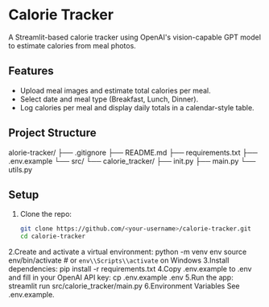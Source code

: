 # Calorie Tracker

A Streamlit-based calorie tracker using OpenAI's vision-capable GPT model to estimate calories from meal photos.

## Features
- Upload meal images and estimate total calories per meal.
- Select date and meal type (Breakfast, Lunch, Dinner).
- Log calories per meal and display daily totals in a calendar-style table.

## Project Structure
alorie-tracker/
├── .gitignore
├── README.md
├── requirements.txt
├── .env.example
└── src/
└── calorie_tracker/
├── init.py
├── main.py
└── utils.py
## Setup
1. Clone the repo:
   ```bash
   git clone https://github.com/<your-username>/calorie-tracker.git
   cd calorie-tracker
2.Create and activate a virtual environment:
    python -m venv env
    source env/bin/activate  # or `env\\Scripts\\activate` on Windows
3.Install dependencies:
    pip install -r requirements.txt
4.Copy .env.example to .env and fill in your OpenAI API key:
    cp .env.example .env
5.Run the app:
    streamlit run src/calorie_tracker/main.py
6.Environment Variables
   See .env.example.
